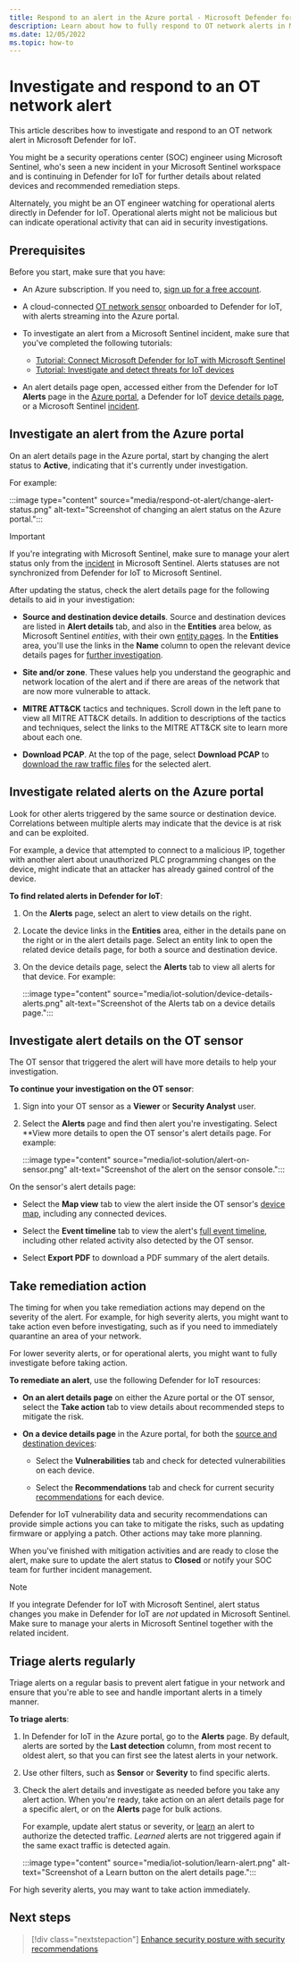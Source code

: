 ```yaml
---
title: Respond to an alert in the Azure portal - Microsoft Defender for IoT
description: Learn about how to fully respond to OT network alerts in Microsoft Defender for IoT.
ms.date: 12/05/2022
ms.topic: how-to
---
```


# Investigate and respond to an OT network alert

This article describes how to investigate and respond to an OT network alert in Microsoft Defender for IoT.

You might be a security operations center (SOC) engineer using Microsoft Sentinel, who's seen a new incident in your Microsoft Sentinel workspace and is continuing in Defender for IoT for further details about related devices and recommended remediation steps.

Alternately, you might be an OT engineer watching for operational alerts directly in Defender for IoT. Operational alerts might not be malicious but can indicate operational activity that can aid in security investigations.

## Prerequisites

Before you start, make sure that you have:

- An Azure subscription. If you need to, [sign up for a free account](https://azure.microsoft.com/free/).

- A cloud-connected [OT network sensor](onboard-sensors.md) onboarded to Defender for IoT, with alerts streaming into the Azure portal.

- To investigate an alert from a Microsoft Sentinel incident, make sure that you've completed the following tutorials:

    - [Tutorial: Connect Microsoft Defender for IoT with Microsoft Sentinel](iot-solution.md)
    - [Tutorial: Investigate and detect threats for IoT devices](iot-advanced-threat-monitoring.md)

- An alert details page open, accessed either from the Defender for IoT **Alerts** page in the [Azure portal](how-to-manage-cloud-alerts.md), a Defender for IoT [device details page](how-to-manage-device-inventory-for-organizations.md#view-the-device-inventory), or a Microsoft Sentinel [incident](/azure/sentinel/investigate-incidents).

## Investigate an alert from the Azure portal

On an alert details page in the Azure portal, start by changing the alert status to **Active**, indicating that it's currently under investigation.

For example:

:::image type="content" source="media/respond-ot-alert/change-alert-status.png" alt-text="Screenshot of changing an alert status on the Azure portal.":::

> [!IMPORTANT]
> If you're integrating with Microsoft Sentinel, make sure to manage your alert status only from the [incident](/azure/sentinel/investigate-incidents) in Microsoft Sentinel. Alerts statuses are not synchronized from Defender for IoT to Microsoft Sentinel.


After updating the status, check the alert details page for the following details to aid in your investigation:

- **Source and destination device details**. Source and destination devices are listed in **Alert details** tab, and also in the **Entities** area below, as Microsoft Sentinel *entities*, with their own [entity pages](iot-advanced-threat-monitoring.md#investigate-further-with-iot-device-entities). In the **Entities** area, you'll use the links in the **Name** column to open the relevant device details pages for [further investigation](#investigate-related-alerts-on-the-azure-portal).

- **Site and/or zone**. These values help you understand the geographic and network location of the alert and if there are areas of the network that are now more vulnerable to attack.

- **MITRE ATT&CK** tactics and techniques. Scroll down in the left pane to view all MITRE ATT&CK details. In addition to descriptions of the tactics and techniques, select the links to the MITRE ATT&CK site to learn more about each one.

- **Download PCAP**. At the top of the page, select **Download PCAP** to [download the raw traffic files](how-to-manage-cloud-alerts.md#access-alert-pcap-data) for the selected alert.

## Investigate related alerts on the Azure portal

Look for other alerts triggered by the same source or destination device. Correlations between multiple alerts may indicate that the device is at risk and can be exploited.

For example, a device that attempted to connect to a malicious IP, together with another alert about unauthorized PLC programming changes on the device, might indicate that an attacker has already gained control of the device.

**To find related alerts in Defender for IoT**:

1. On the **Alerts** page, select an alert to view details on the right.

1. Locate the device links in the **Entities** area, either in the details pane on the right or in the alert details page. Select an entity link to open the related device details page, for both a source and destination device. <!--no links for some alerts?-->

1. On the device details page, select the **Alerts** tab to view all alerts for that device. For example:

    :::image type="content" source="media/iot-solution/device-details-alerts.png" alt-text="Screenshot of the Alerts tab on a device details page.":::

## Investigate alert details on the OT sensor

The OT sensor that triggered the alert will have more details to help your investigation.

**To continue your investigation on the OT sensor**:

1. Sign into your OT sensor as a **Viewer** or **Security Analyst** user.

1. Select the **Alerts** page and find then alert you're investigating. Select **View more details to open the OT sensor's alert details page. For example:

    :::image type="content" source="media/iot-solution/alert-on-sensor.png" alt-text="Screenshot of the alert on the sensor console.":::

On the sensor's alert details page:

- Select the **Map view** tab to view the alert inside the OT sensor's [device map](how-to-work-with-the-sensor-device-map.md), including any connected devices.

- Select the **Event timeline** tab to view the alert's [full event timeline](how-to-track-sensor-activity.md), including other related activity also detected by the OT sensor.

- Select **Export PDF** to download a PDF summary of the alert details.

## Take remediation action

The timing for when you take remediation actions may depend on the severity of the alert. For example, for high severity alerts, you might want to take action even before investigating, such as if you need to immediately quarantine an area of your network.

For lower severity alerts, or for operational alerts, you might want to fully investigate before taking action.

**To remediate an alert**, use the following Defender for IoT resources:

- **On an alert details page** on either the Azure portal or the OT sensor, select the **Take action** tab to view details about recommended steps to mitigate the risk.

- **On a device details page** in the Azure portal, for both the [source and destination devices](#investigate-an-alert-from-the-azure-portal):

    - Select the **Vulnerabilities** tab and check for detected vulnerabilities on each device.

    - Select the **Recommendations** tab and check for current security [recommendations](recommendations.md) for each device.

Defender for IoT vulnerability data and security recommendations can provide simple actions you can take to mitigate the risks, such as updating firmware or applying a patch. Other actions may take more planning.

When you've finished with mitigation activities and are ready to close the alert, make sure to update the alert status to **Closed** or notify your SOC team for further incident management.

> [!NOTE]
> If you integrate Defender for IoT with Microsoft Sentinel, alert status changes you make in Defender for IoT are *not* updated in Microsoft Sentinel. Make sure to manage your alerts in Microsoft Sentinel together with the related incident.

## Triage alerts regularly

Triage alerts on a regular basis to prevent alert fatigue in your network and ensure that you're able to see and handle important alerts in a timely manner.

**To triage alerts**:

1. In Defender for IoT in the Azure portal, go to the **Alerts** page. By default, alerts are sorted by the **Last detection** column, from most recent to oldest alert, so that you can first see the latest alerts in your network.

1. Use other filters, such as **Sensor** or **Severity** to find specific alerts.

1. Check the alert details and investigate as needed before you take any alert action. When you're ready, take action on an alert details page for a specific alert, or on the **Alerts** page for bulk actions. 

    For example, update alert status or severity, or [learn](how-to-manage-the-alert-event.md#learn-and-unlearn-alert-traffic) an alert to authorize the detected traffic. *Learned* alerts are not triggered again if the same exact traffic is detected again.

    :::image type="content" source="media/iot-solution/learn-alert.png" alt-text="Screenshot of a Learn button on the alert details page.":::

For high severity alerts, you may want to take action immediately.

## Next steps

> [!div class="nextstepaction"]
> [Enhance security posture with security recommendations](recommendations.md)


